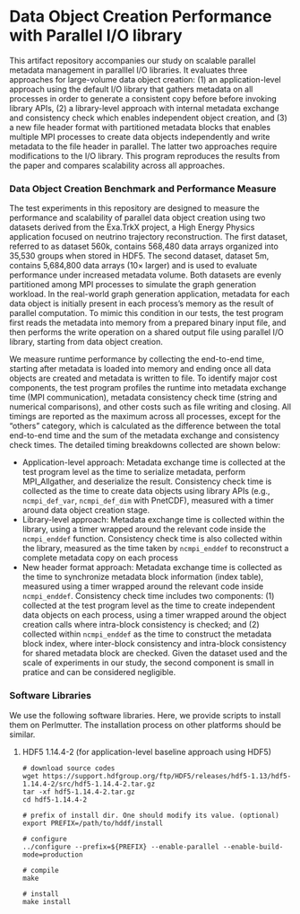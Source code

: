 # Data Object Creation Performance with Parallel I/O library

This artifact repository accompanies our study on scalable parallel metadata management in paralllel I/O libraries. It evaluates three approaches for large-volume data object creation: (1) an application-level approach using the default I/O library that gathers metadata on all processes in order to generate a consistent copy before before invoking library APIs, (2) a library-level approach with internal metadata exchange and consistency check which enables independent object creation, and (3) a new file header format with partitioned metadata blocks that enables multiple MPI processes to create data objects independently and write
metadata to the file header in parallel. The latter two approaches require modifications to the I/O library. This program reproduces the results from the paper and compares scalability across all approaches.

### Data Object Creation Benchmark and Performance Measure

The test experiments in this repository are designed to measure the performance and scalability of parallel data object creation using two datasets derived from the Exa.TrkX project, a High Energy Physics application focused on neutrino trajectory reconstruction. The first dataset, referred to as dataset 560k, contains 568,480 data arrays organized into 35,530 groups when stored in HDF5. The second dataset, dataset 5m, contains 5,684,800 data arrays (10× larger) and is used to evaluate performance under increased metadata volume. Both datasets are evenly partitioned among MPI processes to simulate the graph generation workload. In the real-world graph generation application, metadata for each data object is initially present in each process’s memory as the result of parallel computation. To mimic this condition in our tests, the test program first reads the metadata into memory from a prepared binary input file, and then performs the write operation on a shared output file using parallel I/O library, starting from data object creation.

We measure runtime performance by collecting the end-to-end time, starting after metadata is loaded into memory and ending once all data objects are created and metadata is written to file. To identify major cost components, the test program profiles the runtime into metadata exchange time (MPI communication), metadata consistency check time (string and numerical comparisons), and other costs such as file writing and closing. All timings are reported as the maximum across all processes, except for the “others” category, which is calculated as the difference between the total end-to-end time and the sum of the metadata exchange and consistency check times. The detailed timing breakdowns collected are shown below:
* Application-level approach:  Metadata exchange time is collected at the test program level as the time to serialize metadata, perform MPI_Allgather, and deserialize the result. Consistency check time is collected as the time to create data objects using library APIs (e.g., `ncmpi_def_var`, `ncmpi_def_dim` with PnetCDF), measured with a timer around data object creation stage.
* Library-level approach: Metadata exchange time is collected within the library, using a timer wrapped around the relevant code inside the `ncmpi_enddef` function. Consistency check time is also collected within the library, measured as the time taken by `ncmpi_enddef` to reconstruct a complete metadata copy on each process
* New header format approach: Metadata exchange time is collected as the time to synchronize metadata block information (index table), measured using a timer wrapped around the relevant code inside `ncmpi_enddef`. Consistency check time includes two components: (1) collected at the test program level as the time to create independent data objects on each process, using a timer wrapped around the object creation calls where intra-block consistency is checked; and (2) collected within `ncmpi_enddef` as the time to construct the metadata block index, where inter-block consistency and intra-block consistency for shared metadata block are checked. Given the dataset used and the scale of experiments in our study, the second component is small in pratice and can be considered negligible.

### Software Libraries

We use the following software libraries. Here, we provide scripts to install them on Perlmutter. The installation process on other platforms should be similar.

1. HDF5 1.14.4-2 (for application-level baseline approach using HDF5)
    ```shell
    # download source codes
    wget https://support.hdfgroup.org/ftp/HDF5/releases/hdf5-1.13/hdf5-1.14.4-2/src/hdf5-1.14.4-2.tar.gz
    tar -xf hdf5-1.14.4-2.tar.gz
    cd hdf5-1.14.4-2

    # prefix of install dir. One should modify its value. (optional)
    export PREFIX=/path/to/hddf/install

    # configure
    ../configure --prefix=${PREFIX} --enable-parallel --enable-build-mode=production
    
    # compile
    make

    # install
    make install
    ```